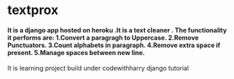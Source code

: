 # textprox
<h4>It is a django app hosted on heroku .It is a text cleaner .
The functionality it performs are:
1.Convert  a paragragh to Uppercase.
2.Remove Punctuators.
3.Count alphabets in paragraph.
4.Remove extra space if present.
5.Manage spaces between new line.
</h4>
It is learning project build under codewithharry django tutorial
